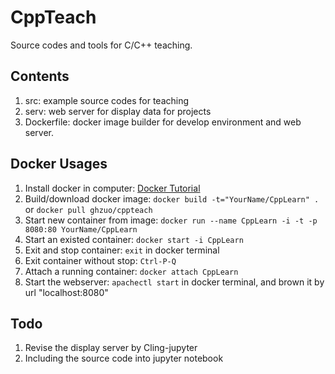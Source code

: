 # CppTeach

Source codes and tools for C/C++ teaching. 

## Contents

1. src: example source codes for teaching
2. serv: web server for display data for projects
3. Dockerfile: docker image builder for develop environment and web server.

## Docker Usages

1. Install docker in computer: [Docker Tutorial](https://www.runoob.com/docker/docker-tutorial.html)
2. Build/download docker image: `docker build -t="YourName/CppLearn" .` or `docker pull ghzuo/cppteach`
3. Start new container from image: `docker run --name CppLearn -i -t -p 8080:80 YourName/CppLearn`
4. Start an existed container: `docker start -i CppLearn`
5. Exit and stop container: `exit` in docker terminal
6. Exit container without stop: `Ctrl-P-Q`
7. Attach a running container: `docker attach CppLearn`
8. Start the webserver: `apachectl start` in docker terminal, and brown it by url "localhost:8080"

## Todo

1. Revise the display server by Cling-jupyter
2. Including the source code into jupyter notebook
